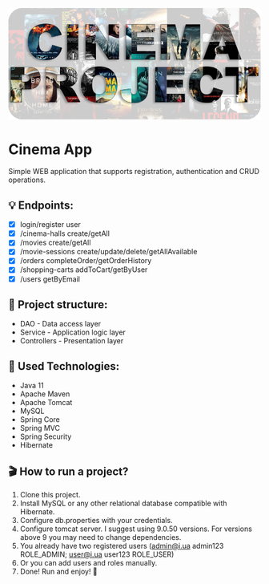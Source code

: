![cinema app logo](cinema-project.png)

# Сinema App
Simple WEB application that supports registration, authentication and CRUD operations.

## 💡 Endpoints:
- [x]  login/register user
- [x]  /cinema-halls create/getAll
- [x]  /movies create/getAll
- [x]  /movie-sessions create/update/delete/getAllAvailable
- [x]  /orders completeOrder/getOrderHistory
- [x]  /shopping-carts addToCart/getByUser
- [x]  /users getByEmail

## 📃 Project structure: 
- DAO - Data access layer
- Service - Application logic layer
- Controllers - Presentation layer

## 📃 Used Technologies:
* Java 11
* Apache Maven
* Apache Tomcat
* MySQL
* Spring Core
* Spring MVC
* Spring Security
* Hibernate

## 🎬 How to run a project? 
1. Clone this project.
2. Install MySQL or any other relational database compatible with Hibernate.
3. Configure db.properties with your credentials.
4. Configure tomcat server. I suggest using 9.0.50 versions. For versions above 9 you may need to change dependencies.
5. You already have two registered users (admin@i.ua admin123 ROLE_ADMIN; user@i.ua user123 ROLE_USER)
6. Or you can add users and roles manually.
7. Done! Run and enjoy! 🎉